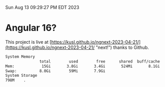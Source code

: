 Sun Aug 13 09:29:27 PM EDT 2023

# Angular 16?


This project is live at [https://kusl.github.io/ngnext-2023-04-21/](https://kusl.github.io/ngnext-2023-04-21/ "next!") thanks to Github.

```bash
System Memory
               total        used        free      shared  buff/cache   available
Mem:            15Gi       3.8Gi       3.4Gi       524Mi       8.1Gi        10Gi
Swap:          8.0Gi        59Mi       7.9Gi
System Storage
798M	.
```
```bash
